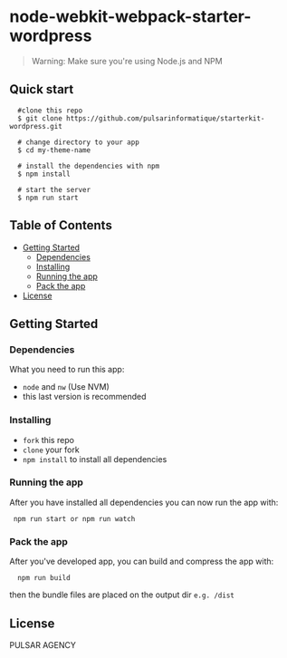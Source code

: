 <!-- @format -->

# node-webkit-webpack-starter-wordpress

> Warning: Make sure you're using Node.js and NPM

## Quick start

```
  #clone this repo
  $ git clone https://github.com/pulsarinformatique/starterkit-wordpress.git

  # change directory to your app
  $ cd my-theme-name

  # install the dependencies with npm
  $ npm install

  # start the server
  $ npm run start
```

## Table of Contents

- [Getting Started](#getting-started)
  - [Dependencies](#dependencies)
  - [Installing](#installing)
  - [Running the app](#running-the-app)
  - [Pack the app](#pack-the-app)
- [License](#license)

## Getting Started

### Dependencies

What you need to run this app:

- `node` and `nw` (Use NVM)
- this last version is recommended

### Installing

- `fork` this repo
- `clone` your fork
- `npm install` to install all dependencies

### Running the app

After you have installed all dependencies you can now run the app with:

```
 npm run start or npm run watch
```

### Pack the app

After you've developed app, you can build and compress the app with:

```
  npm run build
```

then the bundle files are placed on the output dir `e.g. /dist`

## License

PULSAR AGENCY
